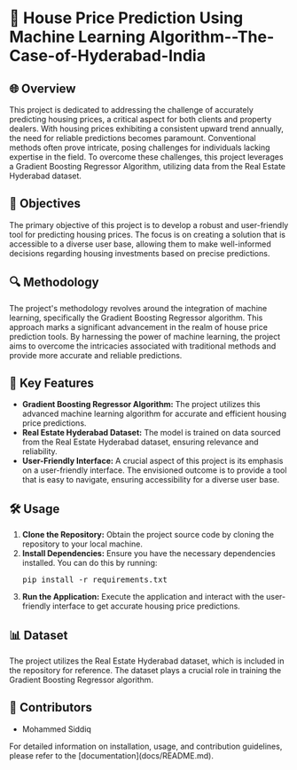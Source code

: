 <!DOCTYPE html>
<html>

<head>
  <!--
  <style>
    h1 {
      font-size: 32px;
    }

    h2 {
      font-size: 24px;
    }

    h3 {
      font-size: 20px;
    }
  </style>
  -->
</head>

<body>
  <h1>🏡 House Price Prediction Using Machine Learning Algorithm--The-Case-of-Hyderabad-India</h1>

  <h2>🌐 Overview</h2>
  <p>This project is dedicated to addressing the challenge of accurately predicting housing prices, a critical aspect for both clients and property dealers. With housing prices exhibiting a consistent upward trend annually, the need for reliable predictions becomes paramount. Conventional methods often prove intricate, posing challenges for individuals lacking expertise in the field. To overcome these challenges, this project leverages a Gradient Boosting Regressor Algorithm, utilizing data from the Real Estate Hyderabad dataset.</p>

  <h2>🎯 Objectives</h2>
  <p>The primary objective of this project is to develop a robust and user-friendly tool for predicting housing prices. The focus is on creating a solution that is accessible to a diverse user base, allowing them to make well-informed decisions regarding housing investments based on precise predictions.</p>

  <h2>🔍 Methodology</h2>
  <p>The project's methodology revolves around the integration of machine learning, specifically the Gradient Boosting Regressor algorithm. This approach marks a significant advancement in the realm of house price prediction tools. By harnessing the power of machine learning, the project aims to overcome the intricacies associated with traditional methods and provide more accurate and reliable predictions.</p>

  <h2>🚀 Key Features</h2>
  <ul>
    <li><strong>Gradient Boosting Regressor Algorithm:</strong> The project utilizes this advanced machine learning algorithm for accurate and efficient housing price predictions.</li>
    <li><strong>Real Estate Hyderabad Dataset:</strong> The model is trained on data sourced from the Real Estate Hyderabad dataset, ensuring relevance and reliability.</li>
    <li><strong>User-Friendly Interface:</strong> A crucial aspect of this project is its emphasis on a user-friendly interface. The envisioned outcome is to provide a tool that is easy to navigate, ensuring accessibility for a diverse user base.</li>
  </ul>

  <h2>🛠️ Usage</h2>
  <ol>
    <li><strong>Clone the Repository:</strong> Obtain the project source code by cloning the repository to your local machine.</li>
    <li><strong>Install Dependencies:</strong> Ensure you have the necessary dependencies installed. You can do this by running:
      <pre>pip install -r requirements.txt</pre>
    </li>
    <li><strong>Run the Application:</strong> Execute the application and interact with the user-friendly interface to get accurate housing price predictions.</li>
  </ol>

  <h2>📊 Dataset</h2>
  <p>The project utilizes the Real Estate Hyderabad dataset, which is included in the repository for reference. The dataset plays a crucial role in training the Gradient Boosting Regressor algorithm.</p>

  <h2>👥 Contributors</h2>
  <ul>
    <li>Mohammed Siddiq</li>
  </ul>

  

  <p>For detailed information on installation, usage, and contribution guidelines, please refer to the [documentation](docs/README.md).</p>
</body>

</html>
